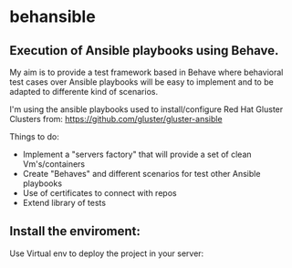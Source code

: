 # behansible

Execution of Ansible playbooks using Behave.
--------------------------------------------

My aim is to provide a test framework based in Behave where behavioral test cases over Ansible playbooks will be easy to implement and to be adapted to differente kind of scenarios.

I'm using the ansible playbooks used to install/configure Red Hat Gluster Clusters from:
https://github.com/gluster/gluster-ansible

Things to do:
- Implement a "servers factory" that will provide a set of clean Vm's/containers
- Create "Behaves" and different scenarios for test other Ansible playbooks
- Use of certificates to connect with repos
- Extend library of tests


Install the enviroment:
------------------------
 Use Virtual env to deploy the project in your server:
 
 
